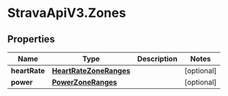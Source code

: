 # StravaApiV3.Zones

## Properties
Name | Type | Description | Notes
------------ | ------------- | ------------- | -------------
**heartRate** | [**HeartRateZoneRanges**](HeartRateZoneRanges.md) |  | [optional] 
**power** | [**PowerZoneRanges**](PowerZoneRanges.md) |  | [optional] 


